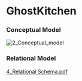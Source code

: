 # GhostKitchen

### Conceptual Model
![2_Conceptual_model](https://user-images.githubusercontent.com/37320474/139163991-04fc9681-31b1-4741-9b47-6cc4c21a4d09.png)


### Relational Model
[4_Relational Schema.pdf](https://github.com/Jiayi-Emily-Li/GhostKitchen/files/7429992/4_Relational.Schema.pdf)
